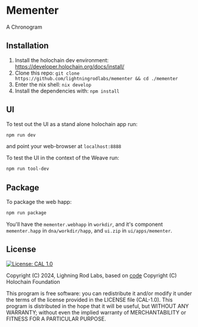 # Mementer

A Chronogram

## Installation

1. Install the holochain dev environment: https://developer.holochain.org/docs/install/
2. Clone this repo: `git clone https://github.com/lightningrodlabs/mementer && cd ./mementer`
3. Enter the nix shell: `nix develop`
4. Install the dependencies with: `npm install`

## UI

To test out the UI as a stand alone holochain app run:


``` bash
npm run dev
```

and point your web-browser at `localhost:8888`

To test the UI in the context of the Weave run:


``` bash
npm run tool-dev
```

## Package

To package the web happ:

``` bash
npm run package
```

You'll have the `mementer.webhapp` in `workdir`, and it's component `mementer.happ` in `dna/workdir/happ`, and `ui.zip` in `ui/apps/mementer`.

## License
[![License: CAL 1.0](https://img.shields.io/badge/License-CAL%201.0-blue.svg)](https://github.com/holochain/cryptographic-autonomy-license)

  Copyright (C) 2024, Lighning Rod Labs, based on [code](https://github.com/holochain/how) Copyright (C) Holochain Foundation

This program is free software: you can redistribute it and/or modify it under the terms of the license
provided in the LICENSE file (CAL-1.0).  This program is distributed in the hope that it will be useful,
but WITHOUT ANY WARRANTY; without even the implied warranty of MERCHANTABILITY or FITNESS FOR A PARTICULAR PURPOSE.
